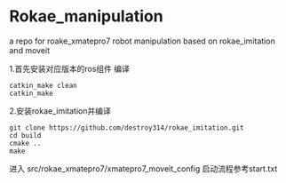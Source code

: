 # Rokae_manipulation
a repo for roake_xmatepro7 robot manipulation based on rokae_imitation and moveit

1.首先安装对应版本的ros组件
编译
```
catkin_make clean
catkin_make
```
2.安装rokae_imitation并编译
```
git clone https://github.com/destroy314/rokae_imitation.git
cd build
cmake ..
make
```
进入 src/rokae_xmatepro7/xmatepro7_moveit_config
启动流程参考start.txt
